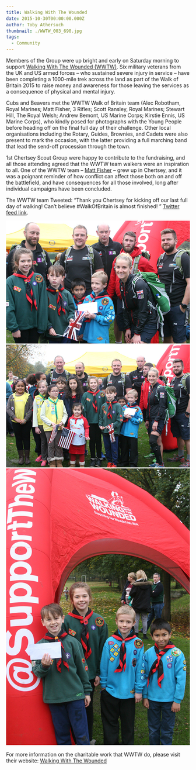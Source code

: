 ```yaml
---
title: Walking With The Wounded
date: 2015-10-30T00:00:00.000Z
author: Toby Athersuch
thumbnail: ./WWTW_003_690.jpg
tags:
  - Community
---
```


Members of the Group were up bright and early on Saturday morning to support [Walking With The Wounded (WWTW)](http://walkingwiththewounded.org.uk/). Six military veterans from the UK and US armed forces – who sustained severe injury in service – have been completing a 1000-mile trek across the land as part of the Walk of Britain 2015 to raise money and awareness for those leaving the services as a consequence of physical and mental injury.

Cubs and Beavers met the WWTW Walk of Britain team (Alec Robotham, Royal Marines; Matt Fisher, 3 Rifles; Scott Ransley, Royal Marines; Stewart Hill, The Royal Welsh; Andrew Bemont, US Marine Corps; Kirstie Ennis, US Marine Corps), who kindly posed for photographs with the Young People before heading off on the final full day of their challenge. Other local organisations including the Rotary, Guides, Brownies, and Cadets were also present to mark the occasion, with the latter providing a full marching band that lead the send-off procession through the town.

1st Chertsey Scout Group were happy to contribute to the fundraising, and all those attending agreed that the WWTW team walkers were an inspiration to all. One of the WWTW team – [Matt Fisher](http://walkingwiththewounded.org.uk/walkofbritain2015/the-team/matt-fisher/) – grew up in Chertsey, and it was a poignant reminder of how conflict can affect those both on and off the battlefield, and have consequences for all those involved, long after individual campaigns have been concluded.

The WWTW team Tweeted: “Thank you Chertsey for kicking off our last full day of walking! Can’t believe #WalkOfBritain is almost finished! ” [Twitter feed link](https://twitter.com/supportthewalk/status/660382169148342272).

![Walking with the wounded](./WWTW_003_690.jpg)
![Walking with the wounded](./WWTW_002_690.jpg)
![Walking with the wounded](./WWTW_001_690.jpg)

For more information on the charitable work that WWTW do, please visit their website:
[Walking With The Wounded](http://walkingwiththewounded.org.uk/)
